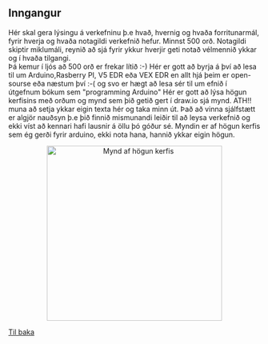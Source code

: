 ## Inngangur
Hér skal gera lýsingu á verkefninu þ.e hvað,  hvernig og  hvaða forritunarmál, fyrir hverja og hvaða notagildi verkefnið hefur. 
Minnst 500 orð. Notagildi skiptir miklumáli, reynið að sjá fyrir ykkur hverjir geti notað vélmennið ykkar og í hvaða tilgangi.  
Þá kemur í ljós að 500 orð er frekar lítið :-) Hér er gott að byrja á því að lesa til um Arduino,Rasberry PI, V5 EDR eða VEX EDR en allt hjá þeim er open-sourse eða næstum því :-(
og svo er hægt að lesa sér til um efnið í útgefnum bókum sem "programming Arduino" Hér er gott að lýsa högun kerfisins með orðum og
mynd sem þið getið gert í draw.io sjá mynd.  ATH!! muna að setja ykkar eigin texta hér og taka minn út. Það að vinna sjálfstætt er algjör nauðsyn þ.e þið finnið mismunandi leiðir til að leysa verkefnið og ekki víst að kennari hafi lausnir á öllu þó góður sé.
Myndin er af högun kerfis sem ég gerði fyrir arduino, ekki nota hana, hannið ykkar eigin högun.
<p align="center">
  <img src="https://github.com/eirben/rob2b3u/blob/velmenni/skyrsla/img/system.png" width="350" title="Mynd af högun kerfis">
</p>

[Til baka](./index)

